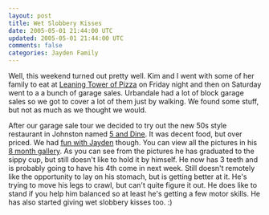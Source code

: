 ```yaml
---           
layout: post
title: Wet Slobbery Kisses
date: 2005-05-01 21:44:00 UTC
updated: 2005-05-01 21:44:00 UTC
comments: false
categories: Jayden Family
---
```

Well, this weekend turned out pretty well. Kim and I went with some of her family to eat at [Leaning Tower of Pizza](http://www.desmoinesalive.com/locations/ankeny/leaning-tower-of-pizza/) on Friday night and then on Saturday went to a a bunch of garage sales. Urbandale had a lot of block garage sales so we got to cover a lot of them just by walking. We found some stuff, but not as much as we thought we would. 

After our garage sale tour we decided to try out the new 50s style restaurant in Johnston named [5 and Dine](http://www.desmoinesalive.com/locations/johnston/5-and-diner/). It was decent food, but over priced. We had [fun with Jayden](http://www.kevinminnis.com/gallery/displayimage.php?pos=-1181) though. You can view all the pictures in his [8 month gallery](http://www.kevinminnis.com/gallery/thumbnails.php?album=46). As you can see from the pictures he has graduated to the sippy cup, but still doesn't like to hold it by himself. He now has 3 teeth and is probably going to have his 4th come in next week. Still doesn't remotely like the opportunity to lay on his stomach, but is getting better at it. He's trying to move his legs to crawl, but can't quite figure it out. He does like to stand if you help him balanced so at least he's getting a few motor skills. He has also started giving wet slobbery kisses too. :)
